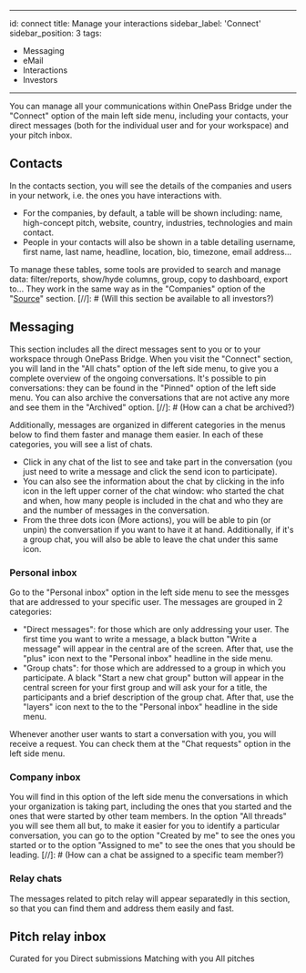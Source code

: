 ---
id: connect
title: Manage your interactions
sidebar_label: 'Connect'
sidebar_position: 3
tags:
  - Messaging
  - eMail
  - Interactions
  - Investors 
 ---


You can manage all your communications within OnePass Bridge under the "Connect" option of the main left side menu, including your contacts, your direct messages (both for the individual user and for your workspace) and your pitch inbox.

## Contacts
In the contacts section, you will see the details of the companies and users in your network, i.e. the ones you have interactions with.
* For the companies, by default, a table will be shown including: name, high-concept pitch, website, country, industries, technologies and main contact. 
* People in your contacts will also be shown in a table detailing username, first name, last name, headline, location, bio, timezone, email address...

To manage these tables, some tools are provided to search and manage data: filter/reports, show/hyde columns, group, copy to dashboard, export to... They work in the same way as in the "Companies" option of the "[Source](./discovery)" section.
[//]: # (Will this section be available to all investors?)


## Messaging

This section includes all the direct messages sent to you or to your workspace through OnePass Bridge. When you visit the "Connect" section, you will land in the "All chats" option of the left side menu, to give you a complete overview of the ongoing conversations. It's possible to pin conversations: they can be found in the "Pinned" option of the left side menu. You can also archive the conversations that are not active any more and see them in the "Archived" option.
[//]: # (How can a chat be archived?)

Additionally, messages are organized in different categories in the menus below to find them faster and manage them easier. In each of these categories, you will see a list of chats. 
* Click in any chat of the list to see and take part in the conversation (you just need to write a message and click the send icon to participate).
* You can also see the information about the chat by clicking in the info icon in the left upper corner of the chat window: who started the chat and when, how many people is included in the chat and who they are and the number of messages in the conversation.
* From the three dots icon (More actions), you will be able to pin (or unpin) the conversation if you want to have it at hand. Additionally, if it's a group chat, you will also be able to leave the chat under this same icon.

### Personal inbox
Go to the "Personal inbox" option in the left side menu to see the messges that are addressed to your specific user. The messages are grouped in 2 categories:
* "Direct messages": for those which are only addressing your user. The first time you want to write a message, a black button "Write a message" will appear in the central are of the screen. After that, use the "plus" icon next to the "Personal inbox" headline in the side menu.
* "Group chats": for those which are addressed to a group in which you participate. A black "Start a new chat group" button will appear in the central screen for your first group and will ask your for a title, the participants and a brief description of the group chat. After that, use the "layers" icon next to the  to the "Personal inbox" headline in the side menu.

Whenever another user wants to start a conversation with you, you will receive a request. You can check them at the "Chat requests" option in the left side menu.

### Company inbox
You will find in this option of the left side menu the conversations in which your organization is taking part, including the ones that you started and the ones that were started by other team members. In the option "All threads" you will see them all but, to make it easier for you to identify a particular conversation, you can go to the option "Created by me" to see the ones you started or to the option "Assigned to me" to see the ones that you should be leading.
[//]: # (How can a chat be assigned to a specific team member?)

### Relay chats
The messages related to pitch relay will appear separatedly in this section, so that you can find them and address them easily and fast.



## Pitch relay inbox

Curated for you
Direct submissions
Matching with you
All pitches